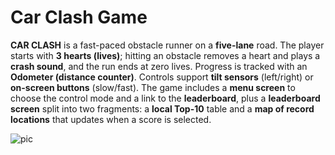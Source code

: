 # Car Clash Game

**CAR CLASH** is a fast-paced obstacle runner on a **five-lane** road. The player starts with **3 hearts (lives)**; hitting an obstacle removes a heart and plays a **crash sound**, and the run ends at zero lives. Progress is tracked with an **Odometer (distance counter)**. Controls support **tilt sensors** (left/right) or **on-screen buttons** (slow/fast). The game includes a **menu screen** to choose the control mode and a link to the **leaderboard**, plus a **leaderboard screen** split into two fragments: a **local Top-10** table and a **map of record locations** that updates when a score is selected.

   
![pic](https://github.com/user-attachments/assets/175ec1c0-5f89-419a-9ec7-061fa7ad348a)

